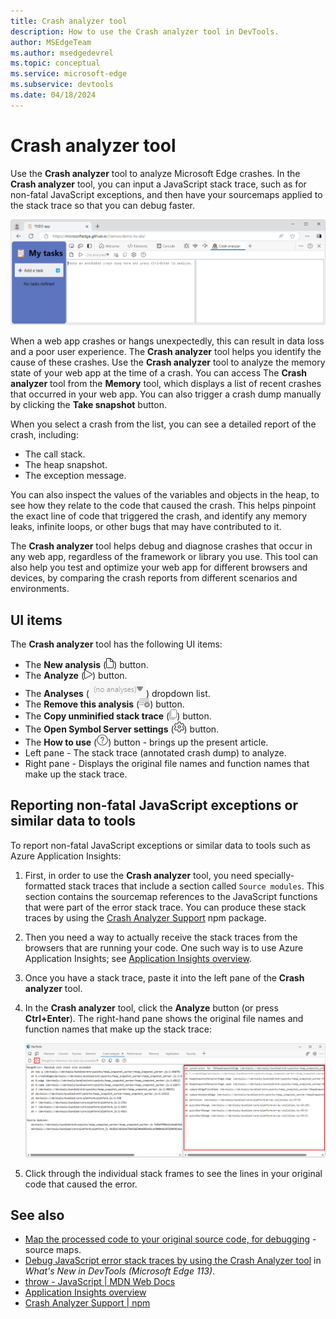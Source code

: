 ```yaml
---
title: Crash analyzer tool
description: How to use the Crash analyzer tool in DevTools.
author: MSEdgeTeam
ms.author: msedgedevrel
ms.topic: conceptual
ms.service: microsoft-edge
ms.subservice: devtools
ms.date: 04/18/2024
---
```

# Crash analyzer tool

Use the **Crash analyzer** tool to analyze Microsoft Edge crashes.  In the **Crash analyzer** tool, you can input a JavaScript stack trace, such as for non-fatal JavaScript exceptions, and then have your sourcemaps applied to the stack trace so that you can debug faster.

![The Crash analyzer tool](./index-images/crash-analyzer.png)<!-- todo: use most relevant demo page, show stacktrace content in DevTools -->

When a web app crashes or hangs unexpectedly, this can result in data loss and a poor user experience.  The **Crash analyzer** tool helps you identify the cause of these crashes.  Use the **Crash analyzer** tool to analyze the memory state of your web app at the time of a crash.  You can access The **Crash analyzer** tool from the **Memory** tool, which displays a list of recent crashes that occurred in your web app.  You can also trigger a crash dump manually by clicking the **Take snapshot** button.
 
When you select a crash from the list, you can see a detailed report of the crash, including:
* The call stack.
* The heap snapshot.
* The exception message.

You can also inspect the values of the variables and objects in the heap, to see how they relate to the code that caused the crash.  This helps pinpoint the exact line of code that triggered the crash, and identify any memory leaks, infinite loops, or other bugs that may have contributed to it.
 
The **Crash analyzer** tool helps debug and diagnose crashes that occur in any web app, regardless of the framework or library you use.  This tool can also help you test and optimize your web app for different browsers and devices, by comparing the crash reports from different scenarios and environments.


<!-- ====================================================================== -->
## UI items
<!-- todo: rewrite as task-oriented sections -->

The **Crash analyzer** tool has the following UI items:
* The **New analysis** (![The 'New analysis' icon](./index-images/new-analysis-icon.png)) button.
* The **Analyze** (![The 'Analyze' icon](./index-images/analyze-icon.png)) button.
* The **Analyses** (![The 'Analyses' dropdown list](./index-images/analyses-dropdown-list.png)) dropdown list.
* The **Remove this analysis** (![the 'Remove this analysis' icon](./index-images/remove-this-analysis-icon.png)) button.
* The **Copy unminified stack trace** (![the Copy unminified stack trace' icon](./index-images/copy-unminified-stack-trace-icon.png)) button.
* The **Open Symbol Server settings** (![the 'Open Symbol Server settings' icon](./index-images/open-symbol-server-settings-icon.png)) button.
* The **How to use** (![the 'How to use' icon](./index-images/how-to-use-icon.png)) button - brings up the present article.
* Left pane - The stack trace (annotated crash dump) to analyze.
* Right pane - Displays the original file names and function names that make up the stack trace.
<!-- todo: format as 2-col table? -->


<!-- ====================================================================== -->
## Reporting non-fatal JavaScript exceptions or similar data to tools

To report non-fatal JavaScript exceptions or similar data to tools such as Azure Application Insights:

1. First, in order to use the **Crash analyzer** tool, you need specially-formatted stack traces that include a section called `Source modules`.  This section contains the sourcemap references to the JavaScript functions that were part of the error stack trace.  You can produce these stack traces by using the [Crash Analyzer Support](https://www.npmjs.com/package/@microsoft/edge-devtools-crash-analyzer-support) npm package.

1. Then you need a way to actually receive the stack traces from the browsers that are running your code.  One such way is to use Azure Application Insights; see [Application Insights overview](/azure/azure-monitor/app/app-insights-overview).

1. Once you have a stack trace, paste it into the left pane of the **Crash analyzer** tool.

1. In the **Crash analyzer** tool, click the **Analyze** button (or press **Ctrl+Enter**).  The right-hand pane shows the original file names and function names that make up the stack trace:

   ![Using the Crash analyzer tool to debug a non-fatal JavaScript exception](./index-images/crash-analyzer-tool.png)

1. Click through the individual stack frames to see the lines in your original code that caused the error.


<!-- ====================================================================== -->
## See also

* [Map the processed code to your original source code, for debugging](../javascript/source-maps.md) - source maps.
* [Debug JavaScript error stack traces by using the Crash Analyzer tool](../whats-new/2023/05/devtools-113.md#debug-javascript-error-stack-traces-by-using-the-crash-analyzer-tool) in _What's New in DevTools (Microsoft Edge 113)_.
* [throw - JavaScript | MDN Web Docs](https://developer.mozilla.org/docs/Web/JavaScript/Reference/Statements/throw)
* [Application Insights overview](/azure/azure-monitor/app/app-insights-overview)
* [Crash Analyzer Support | npm](https://www.npmjs.com/package/@microsoft/edge-devtools-crash-analyzer-support)
